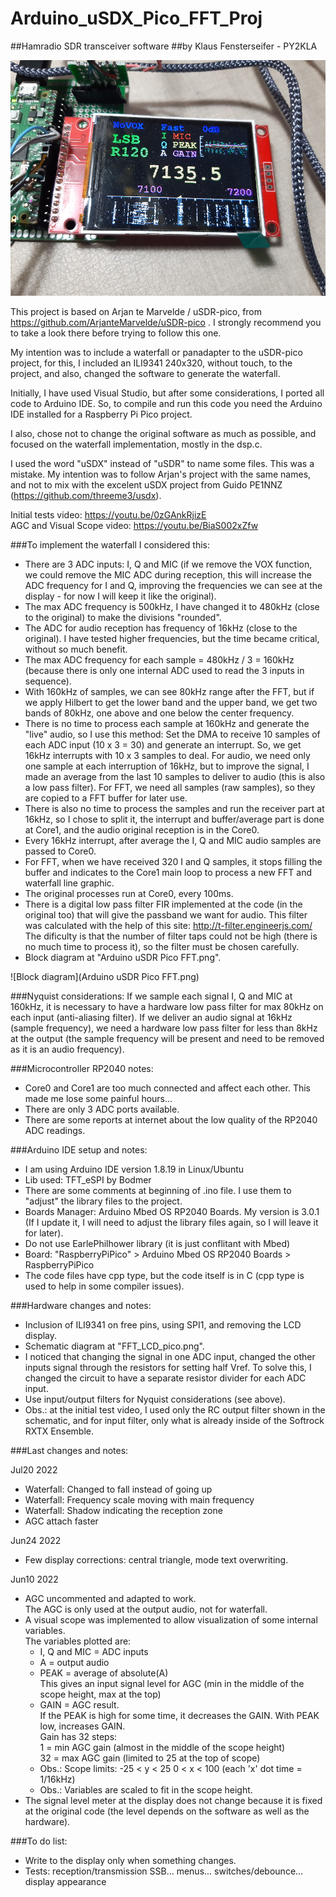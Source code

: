 # Arduino_uSDX_Pico_FFT_Proj
##Hamradio SDR transceiver software
##by Klaus Fensterseifer - PY2KLA

![uSDR-PICO FFT](Pict1.png)

This project is based on  Arjan te Marvelde / uSDR-pico, from https://github.com/ArjanteMarvelde/uSDR-pico
 . I strongly recommend you to take a look there before trying to follow this one.

My intention was to include a waterfall or panadapter to the uSDR-pico project, for this, I included an ILI9341 240x320, without touch, to the project, and also, changed the software to generate the waterfall.

Initially, I have used Visual Studio, but after some considerations, I ported all code to Arduino IDE. So, to compile and run this code you need the Arduino IDE installed for a Raspberry Pi Pico project.

I also, chose not to change the original software as much as possible, and focused on the waterfall implementation, mostly in the dsp.c.

I used the word "uSDX" instead of "uSDR" to name some files. This was a mistake. My intention was to follow Arjan's project with the same names, and not to mix with the excelent uSDX project from Guido PE1NNZ (https://github.com/threeme3/usdx).


Initial tests video:  https://youtu.be/0zGAnkRjizE<br>
AGC and Visual Scope video: https://youtu.be/BiaS002xZfw


###To implement the waterfall I considered this:

- There are 3 ADC inputs: I, Q and MIC  (if we remove the VOX function, we could remove the MIC ADC during reception, this will increase the ADC frequency for I and Q, improving the frequencies we can see at the display - for now I will keep it like the original).
- The max ADC frequency is 500kHz, I have changed it to 480kHz (close to the original) to make the divisions "rounded".
- The ADC for audio reception has frequency of 16kHz (close to the original). I have tested higher frequencies, but the time became critical, without so much benefit.
- The max ADC frequency for each sample = 480kHz / 3 = 160kHz   (because there is only one internal ADC used to read the 3 inputs in sequence).
- With 160kHz of samples, we can see 80kHz range after the FFT, but if we apply Hilbert to get the lower band and the upper band, we get two bands of 80kHz, one above and one below the center frequency.
- There is no time to process each sample at 160kHz and generate the "live" audio, so I use this method:
    Set the DMA to receive 10 samples of each ADC input (10 x 3 = 30) and generate an interrupt.
    So, we get 16kHz interrupts with 10 x 3 samples to deal. 
    For audio, we need only one sample at each interruption of 16kHz, but to improve the signal, I made an average from the last 10 samples to deliver to audio (this is also a low pass filter).
    For FFT, we need all samples (raw samples), so they are copied to a FFT buffer for later use.
- There is also no time to process the samples and run the receiver part at 16kHz, so I chose to split it, the interrupt and buffer/average part is done at Core1, and the audio original reception is in the Core0.
- Every 16kHz interrupt, after average the I, Q and MIC audio samples are passed to Core0.
- For FFT, when we have received 320 I and Q samples, it stops filling the buffer and indicates to the Core1 main loop to process a new FFT and waterfall line graphic.
- The original processes run at Core0, every 100ms.
- There is a digital low pass filter FIR implemented at the code (in the original too) that will give the passband we want for audio.
  This filter was calculated with the help of this site:  http://t-filter.engineerjs.com/
  The dificulty is that the number of filter taps could not be high (there is no much time to process it), so the filter must be chosen carefully.
- Block diagram at "Arduino uSDR Pico FFT.png".

![Block diagram](Arduino uSDR Pico FFT.png)


###Nyquist considerations:
If we sample each signal I, Q and MIC at 160kHz, it is necessary to have a hardware low pass filter for max 80kHz on each input (anti-aliasing filter).
If we deliver an audio signal at 16kHz (sample frequency), we need a hardware low pass filter for less than 8kHz at the output (the sample frequency will be present and need to be removed as it is an audio frequency).


###Microcontroller RP2040 notes:
- Core0 and Core1 are too much connected and affect each other. This made me lose some painful hours...
- There are only 3 ADC ports available.
- There are some reports at internet about the low quality of the RP2040 ADC readings.


###Arduino IDE setup and notes:
- I am using Arduino IDE version 1.8.19 in Linux/Ubuntu
- Lib used: TFT_eSPI by Bodmer
- There are some comments at beginning of  .ino  file.  I use them to "adjust" the library files to the project.
- Boards Manager:  Arduino Mbed OS RP2040 Boards. My version is 3.0.1 (If I update it, I will need to adjust the library files again, so I will leave it for later).
- Do not use EarlePhilhower library (it is just conflitant with Mbed)
- Board: "RaspberryPiPico"  >  Arduino Mbed OS RP2040 Boards  >  RaspberryPiPico
- The code files have cpp type, but the code itself is in C (cpp type is used to help in some compiler issues).

###Hardware changes and notes:
- Inclusion of ILI9341 on free pins, using SPI1, and removing the LCD display.
- Schematic diagram at "FFT_LCD_pico.png".
- I noticed that changing the signal in one ADC input, changed the other inputs signal through the resistors for setting half Vref. To solve this, I changed the circuit to have a separate resistor divider for each ADC input.
- Use input/output filters for Nyquist considerations (see above). 
- Obs.: at the initial test video, I used only the RC output filter shown in the schematic, and for input filter, only what is already inside of the Softrock RXTX Ensemble.


###Last changes and notes:<br>

Jul20 2022
- Waterfall: Changed to fall instead of going up
- Waterfall: Frequency scale moving with main frequency
- Waterfall: Shadow indicating the reception zone
- AGC attach faster

Jun24 2022
- Few display corrections: central triangle, mode text overwriting.

Jun10 2022
- AGC uncommented and adapted to work.<br>
	 The AGC is only used at the output audio, not for waterfall.
- A visual scope was implemented to allow visualization of some internal variables.<br>
	 The variables plotted are:<br>
	 - I, Q and MIC = ADC inputs<br>
	 - A = output audio<br>
	 - PEAK = average of absolute(A)<br>
	 This gives an input signal level for AGC (min in the middle of the scope height, max at the top)<br>
	 - GAIN = AGC result. <br>
	 If the PEAK is high for some time, it decreases the GAIN. With PEAK low, increases GAIN.<br>
	 Gain has 32 steps:<br>
	 1 = min AGC gain (almost in the middle of the scope height)  <br>
	 32 = max AGC gain (limited to 25 at the top of scope)<br>
	 - Obs.: Scope limits:    -25 < y < 25       0 < x < 100 (each 'x' dot time = 1/16kHz)<br>
	 - Obs.: Variables are scaled to fit in the scope height.
- The signal level meter at the display does not change because it is fixed at the original code (the level depends on the software as well as the hardware).<br>


###To do list:
- Write to the display only when something changes.
- Tests: reception/transmission SSB...  menus...  switches/debounce...   display appearance

